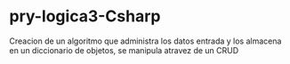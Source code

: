 # pry-logica3-Csharp
Creacion de un algoritmo que administra los datos entrada y los almacena en un diccionario de objetos, se manipula atravez de un CRUD
